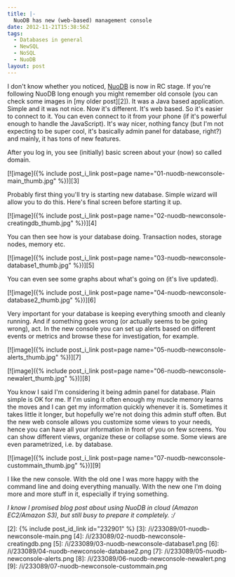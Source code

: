 ```yaml
---
title: |-
  NuoDB has new (web-based) management console
date: 2012-11-21T15:38:56Z
tags:
  - Databases in general
  - NewSQL
  - NoSQL
  - NuoDB
layout: post
---
```

I don't know whether you noticed, [NuoDB][1] is now in RC stage. If you're following NuoDB long enough you might remember old console (you can check some images in [my older post][2]). It was a Java based application. Simple and it was not nice. Now it's different. It's web based. So it's easier to connect to it. You can even connect to it from your phone (if it's powerful enough to handle the JavaScript). It's way nicer, nothing fancy (but I'm not expecting to be super cool, it's basically admin panel for database, right?) and mainly, it has tons of new features.

After you log in, you see (initially) basic screen about your (now) so called domain.

[![image]({% include post_i_link post=page name="01-nuodb-newconsole-main_thumb.jpg" %})][3]

Probably first thing you'll try is starting new database. Simple wizard will allow you to do this. Here's final screen before starting it up.

[![image]({% include post_i_link post=page name="02-nuodb-newconsole-creatingdb_thumb.jpg" %})][4]

You can then see how is your database doing. Transaction nodes, storage nodes, memory etc.

[![image]({% include post_i_link post=page name="03-nuodb-newconsole-database1_thumb.jpg" %})][5]

You can even see some graphs about what's going on (it's live updated).

[![image]({% include post_i_link post=page name="04-nuodb-newconsole-database2_thumb.jpg" %})][6]

Very important for your database is keeping everything smooth and cleanly running. And if something goes wrong (or actually seems to be going wrong), act. In the new console you can set up alerts based on different events or metrics and browse these for investigation, for example.

[![image]({% include post_i_link post=page name="05-nuodb-newconsole-alerts_thumb.jpg" %})][7]

[![image]({% include post_i_link post=page name="06-nuodb-newconsole-newalert_thumb.jpg" %})][8]

You know I said I'm considering it being admin panel for database. Plain simple is OK for me. If I'm using it often enough my muscle memory learns the moves and I can get my information quickly whenever it is. Sometimes it takes little it longer, but hopefully we're not doing this admin stuff often. But the new web console allows you customize some views to your needs, hence you can have all your information in front of you on few screens. You can show different views, organize these or collapse some. Some views are even parametrized, i.e. by database.

[![image]({% include post_i_link post=page name="07-nuodb-newconsole-custommain_thumb.jpg" %})][9]

I like the new console. With the old one I was more happy with the command line and doing everything manually. With the new one I'm doing more and more stuff in it, especially if trying something.

_I know I promised blog post about using NuoDB in cloud (Amazon EC2/Amazon S3), but still busy to prepare it completely. :/_

[1]: http://www.nuodb.com
[2]: {% include post_id_link id="232901" %}
[3]: /i/233089/01-nuodb-newconsole-main.png
[4]: /i/233089/02-nuodb-newconsole-creatingdb.png
[5]: /i/233089/03-nuodb-newconsole-database1.png
[6]: /i/233089/04-nuodb-newconsole-database2.png
[7]: /i/233089/05-nuodb-newconsole-alerts.png
[8]: /i/233089/06-nuodb-newconsole-newalert.png
[9]: /i/233089/07-nuodb-newconsole-custommain.png